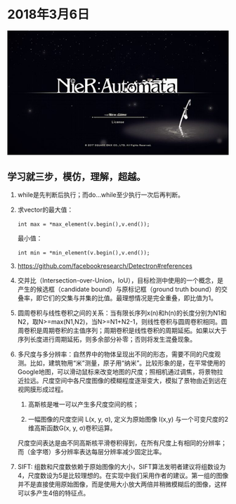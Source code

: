 2018年3月6日
=============
![](nier.jpg)
##  学习就三步，模仿，理解，超越。


1.  while是先判断后执行；而do...while至少执行一次后再判断。

2.  求vector的最大值：

    `int max = *max_element(v.begin(),v.end());`
    
    最小值：
    
    `int min = *min_element(v.begin(),v.end());`
    
3.  https://github.com/facebookresearch/Detectron#references

4.  交并比（Intersection-over-Union，IoU），目标检测中使用的一个概念，是产生的候选框（candidate bound）与原标记框（ground truth bound）的交叠率，即它们的交集与并集的比值。最理想情况是完全重叠，即比值为1。

5.  圆周卷积与线性卷积之间的关系：当有限长序列x(n)和h(n)的长度分别为N1和N2，取N>=max(N1,N2)，当N>=N1+N2-1，则线性卷积与圆周卷积相同。圆周卷积是周期卷积的主值序列；周期卷积是线性卷积的周期延拓。如果以大于序列长度进行周期延拓，则多余部分补零；否则将发生混叠现象。

6.  多尺度与多分辨率：自然界中的物体呈现出不同的形态，需要不同的尺度观测。比如，建筑物用“米”测量，原子用“纳米”。比较形象的是，在平常使用的Google地图，可以滑动鼠标来改变地图的尺度；照相机通过调焦，将景物拉近拉远。尺度空间中各尺度图像的模糊程度逐渐变大，模拟了景物由近到远在视网膜形成过程。
    1. 高斯核是唯一可以产生多尺度空间的核；

    2. 一幅图像的尺度空间 L(x, y, σ), 定义为原始图像 I(x,y) 与一个可变尺度的2维高斯函数G(x, y, σ)卷积运算。
    
    尺度空间表达是由不同高斯核平滑卷积得到，在所有尺度上有相同的分辨率；
    而（金字塔）多分辨率表达每层分辨率减少固定比率。
    
7.  SIFT: 组数和尺度数依赖于原始图像的大小，SIFT算法发明者建议将组数设为4，尺度数设为5是比较理想的。在实现中我们采用作者的建议。第一组的图像并不是直接使用原始图像，而是使用大小放大两倍并稍微模糊后的图像，这样可以多产生4倍的特征点。
